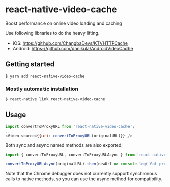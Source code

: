 # react-native-video-cache

Boost performance on online video loading and caching

Use following libraries to do the heavy lifting.

- iOS: https://github.com/ChangbaDevs/KTVHTTPCache
- Android: https://github.com/danikula/AndroidVideoCache

## Getting started

`$ yarn add react-native-video-cache`

### Mostly automatic installation

`$ react-native link react-native-video-cache`

## Usage

```javascript
import convertToProxyURL from 'react-native-video-cache';
...
<Video source={{uri: convertToProxyURL(originalURL)}} />
```

Both sync and async named methods are also exported:
```javascript
import { convertToProxyURL, convertToProxyURLAsync } from 'react-native-video-cache';

convertToProxyURLAsync(originalURL).then(newUrl => console.log(`Got proxy url ${newUrl}`))
```
Note that the Chrome debugger does not currently support synchronous calls to native 
methods, so you can use the async method for compatibility.